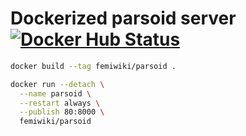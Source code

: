 Dockerized parsoid server [![Docker Hub Status]][Docker Hub Link]
========
```sh
docker build --tag femiwiki/parsoid .

docker run --detach \
  --name parsoid \
  --restart always \
  --publish 80:8000 \
  femiwiki/parsoid
```

[Docker Hub Status]: https://badgen.net/docker/pulls/femiwiki/parsoid/?icon=docker&label=pulls
[Docker Hub Link]: https://hub.docker.com/r/femiwiki/parsoid/
